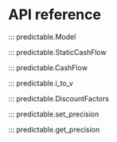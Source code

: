 # API reference


::: predictable.Model


::: predictable.StaticCashFlow

::: predictable.CashFlow


::: predictable.i_to_v

::: predictable.DiscountFactors


::: predictable.set_precision

::: predictable.get_precision
